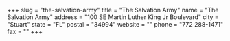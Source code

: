 +++
slug = "the-salvation-army"
title = "The Salvation Army"
name = "The Salvation Army"
address = "100 SE Martin Luther King Jr Boulevard"
city = "Stuart"
state = "FL"
postal = "34994"
website = ""
phone = "772 288-1471"
fax = ""
+++
